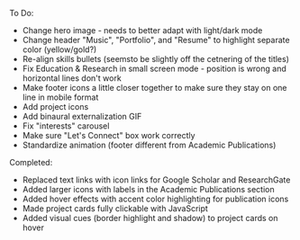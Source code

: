 To Do:
- Change hero image - needs to better adapt with light/dark mode
- Change header "Music", "Portfolio", and "Resume" to highlight separate color (yellow/gold?)
- Re-align skills bullets (seemsto be slightly off the cetnering of the titles)
- Fix Education & Research in small screen mode - position is wrong and horizontal lines don't work
- Make footer icons a little closer together to make sure they stay on one line in mobile format
- Add project icons
- Add binaural externalization GIF
- Fix "interests" carousel
- Make sure "Let's Connect" box work correctly
- Standardize animation (footer different from Academic Publications)

Completed:
- Replaced text links with icon links for Google Scholar and ResearchGate
- Added larger icons with labels in the Academic Publications section
- Added hover effects with accent color highlighting for publication icons
- Made project cards fully clickable with JavaScript
- Added visual cues (border highlight and shadow) to project cards on hover



